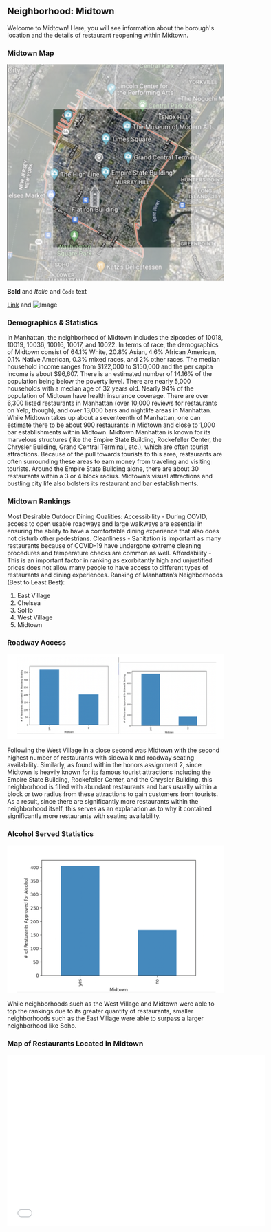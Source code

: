 ## Neighborhood: Midtown

Welcome to Midtown! Here, you will see information about the borough's location and the details of restaurant reopening within Midtown.

### Midtown Map

![Midtown Map](https://github.com/anikasujana/manhattan/blob/gh-pages/midtownmap.jpg)

**Bold** and _Italic_ and `Code` text

[Link](url) and ![Image](src)

### Demographics & Statistics

In Manhattan, the neighborhood of Midtown includes the zipcodes of 10018, 10019, 10036, 10016, 10017, and 10022. In terms of race, the demographics of Midtown consist of 64.1% White, 20.8% Asian, 4.6% African American, 0.1% Native American, 0.3% mixed races, and 2% other races. The median household income ranges from $122,000 to $150,000 and the per capita income is about $96,607. There is an estimated number of 14.16% of the population being below the poverty level. There are nearly 5,000 households with a median age of 32 years old. Nearly 94% of the population of Midtown have health insurance coverage. There are over 6,300 listed restaurants in Manhattan (over 10,000 reviews for restaurants on Yelp, though), and over 13,000 bars and nightlife areas in Manhattan. While Midtown takes up about a seventeenth of Manhattan, one can estimate there to be about 900 restaurants in Midtown and close to 1,000 bar establishments within Midtown. Midtown Manhattan is known for its marvelous structures (like the Empire State Building, Rockefeller Center, the Chrysler Building, Grand Central Terminal, etc.), which are often tourist attractions. Because of the pull towards tourists to this area, restaurants are often surrounding these areas to earn money from traveling and visiting tourists. Around the Empire State Building alone, there are about 30 restaurants within a 3 or 4 block radius. Midtown’s visual attractions and bustling city life also bolsters its restaurant and bar establishments.

### Midtown Rankings

Most Desirable Outdoor Dining Qualities:
Accessibility - During COVID, access to open usable roadways and large walkways are essential in ensuring the ability to have a comfortable dining experience that also does not disturb other pedestrians.
Cleanliness - Sanitation is important as many restaurants because of COVID-19 have undergone extreme cleaning procedures and temperature checks are common as well.
Affordability - This is an important factor in ranking as exorbitantly high and unjustified prices does not allow many people to have access to different types of restaurants and dining experiences.
Ranking of Manhattan’s Neighborhoods (Best to Least Best):
1. East Village
2. Chelsea
3. SoHo
4. West Village
5. Midtown

### Roadway Access

![Midtown Roadway](https://github.com/anikasujana/manhattan/blob/gh-pages/midtownroadway.jpg)

Following the West Village in a close second was Midtown with the second highest number of restaurants with sidewalk and roadway seating availability. Similarly, as found within the honors assignment 2, since Midtown is heavily known for its famous tourist attractions including the Empire State Building, Rockefeller Center, and the Chrysler Building, this neighborhood is filled with abundant restaurants and bars usually within a block or two radius from these attractions to gain customers from tourists. As a result, since there are significantly more restaurants within the neighborhood itself, this serves as an explanation as to why it contained significantly more restaurants with seating availability.

### Alcohol Served Statistics

![Midtown Roadway](https://github.com/anikasujana/manhattan/blob/gh-pages/midtownalcohol.jpg)

While neighborhoods such as the West Village and Midtown were able to top the rankings due to its greater quantity of restaurants, smaller neighborhoods such as the East Village were able to surpass a larger neighborhood like Soho.

### Map of Restaurants Located in Midtown

<dl>
<iframe src="MidtownRestaurants.html" width="600" height="400" frameborder="0" frameborder="0" marginwidth="0" marginheight="0" allowfullscreen></iframe>
</dl>
